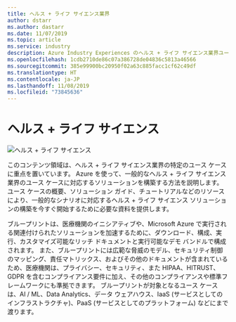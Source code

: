 ```yaml
---
title: ヘルス + ライフ サイエンス業界
author: dstarr
ms.author: dastarr
ms.date: 11/07/2019
ms.topic: article
ms.service: industry
description: Azure Industry Experiences のヘルス + ライフ サイエンス業界ユース ケース
ms.openlocfilehash: 1cdb2710de86c07a386728de04836c5813a46566
ms.sourcegitcommit: 385e99900bc20950f02a63c885facc1cf62c49df
ms.translationtype: HT
ms.contentlocale: ja-JP
ms.lasthandoff: 11/08/2019
ms.locfileid: "73845636"
---
```

# <a name="health--life-sciences"></a>ヘルス + ライフ サイエンス

![ヘルス + ライフ サイエンス](./assets/index-assets/healthcare.png)

このコンテンツ領域は、ヘルス + ライフ サイエンス業界の特定のユース ケースに重点を置いています。 Azure を使って、一般的なヘルス + ライフ サイエンス業界のユース ケースに対応するソリューションを構築する方法を説明します。 ユース ケースの概要、ソリューション ガイド、チュートリアルなどのリソースにより、一般的なシナリオに対応するヘルス + ライフ サイエンス ソリューションの構築を今すぐ開始するために必要な資料を提供します。

ブループリントは、医療機関のイニシアティブや、Microsoft Azure で実行される関連付けられたソリューションを加速するために、ダウンロード、構成、実行、カスタマイズ可能なリッチ ドキュメントと実行可能なデモ バンドルで構成されます。 また、ブループリントには広範な脅威のモデル、セキュリティ制御のマッピング、責任マトリックス、およびその他のドキュメントが含まれているため、医療機関は、プライバシー、セキュリティ、また HIPAA、HITRUST、GDPR を含むコンプライアンス要件に加え、その他のコンプライアンスや標準フレームワークにも準拠できます。 ブループリントが対象となるユース ケースは、AI / ML、Data Analytics、データ ウェアハウス、IaaS (サービスとしてのインフラストラクチャ)、PaaS (サービスとしてのプラットフォーム) などにまで渡ります。